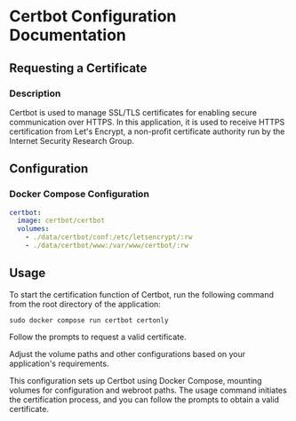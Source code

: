 # Certbot Configuration Documentation

## Requesting a Certificate

### Description
Certbot is used to manage SSL/TLS certificates for enabling secure communication over HTTPS. In this application, it is used to receive HTTPS certification from Let's Encrypt, a non-profit certificate authority run by the Internet Security Research Group.

## Configuration

### Docker Compose Configuration
```yaml
certbot:
  image: certbot/certbot
  volumes:
    - ./data/certbot/conf:/etc/letsencrypt/:rw
    - ./data/certbot/www:/var/www/certbot/:rw
```

## Usage
To start the certification function of Certbot, run the following command from the root directory of the application:

```
sudo docker compose run certbot certonly
```
Follow the prompts to request a valid certificate.

Adjust the volume paths and other configurations based on your application's requirements.

This configuration sets up Certbot using Docker Compose, mounting volumes for configuration and webroot paths. The usage command initiates the certification process, and you can follow the prompts to obtain a valid certificate.